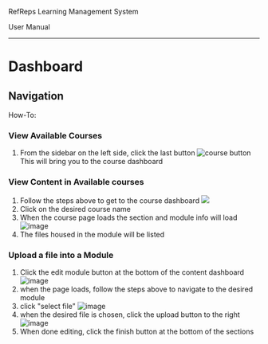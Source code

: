 RefReps Learning Management System

User Manual

----------

# Dashboard

## Navigation
How-To:

### View Available Courses 

1. From the sidebar on the left side, click the last button ![course button](https://github.com/mkidd04/RefReps-Education/blob/main/Documentation/course_icon.png)<br> 
   This will bring you to the course dashboard

### View Content in Available courses

1. Follow the steps above to get to the course dashboard 
![](https://github.com/mkidd04/RefReps-Education/blob/main/Documentation/course-dashboard.png)
2. Click on the desired course name
3. When the course page loads the section and module info will load
![image](https://user-images.githubusercontent.com/29185972/140863619-6613ac74-a31d-4a18-9c67-6f2e1e0d40c9.png)
4. The files housed in the module will be listed

### Upload a file into a Module 
1. Click the edit module button at the bottom of the content dashboard ![image](https://user-images.githubusercontent.com/29185972/140863830-b77c8e08-c09d-44d9-861f-3a9ef56dcb78.png)
2. when the page loads, follow the steps above to navigate to the desired module
3. click "select file" ![image](https://user-images.githubusercontent.com/29185972/140863962-cc3fe24e-0de3-4404-8338-f5d70e362a76.png)
4. when the desired file is chosen, click the upload button to the right ![image](https://user-images.githubusercontent.com/29185972/140864044-6094671a-75b4-4349-8aa7-6e0340f20db4.png)
5. When done editing, click the finish button at the bottom of the sections

